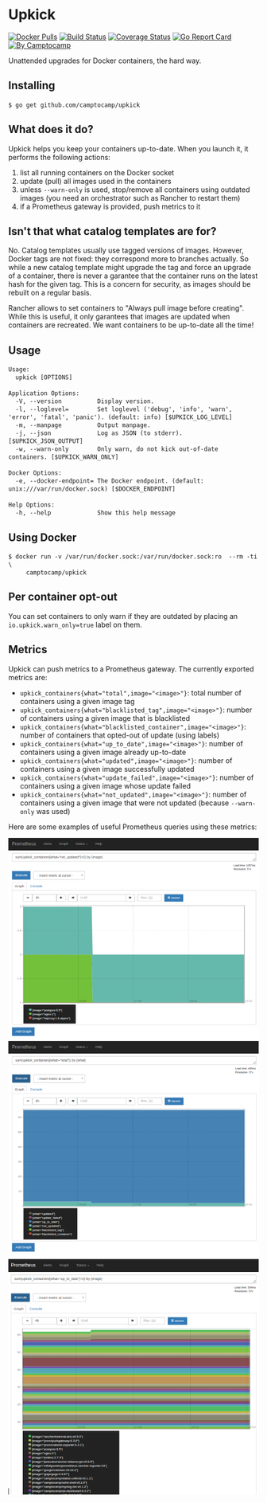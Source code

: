 Upkick
======

[![Docker Pulls](https://img.shields.io/docker/pulls/camptocamp/upkick.svg)](https://hub.docker.com/r/camptocamp/upkick/)
[![Build Status](https://img.shields.io/travis/camptocamp/upkick/master.svg)](https://travis-ci.org/camptocamp/upkick)
[![Coverage Status](https://img.shields.io/coveralls/camptocamp/upkick.svg)](https://coveralls.io/r/camptocamp/upkick?branch=master)
[![Go Report Card](https://goreportcard.com/badge/github.com/camptocamp/upkick)](https://goreportcard.com/report/github.com/camptocamp/upkick)
[![By Camptocamp](https://img.shields.io/badge/by-camptocamp-fb7047.svg)](http://www.camptocamp.com)


Unattended upgrades for Docker containers, the hard way.


## Installing

```shell
$ go get github.com/camptocamp/upkick
```

## What does it do?

Upkick helps you keep your containers up-to-date. When you launch it, it performs the following actions:

1) list all running containers on the Docker socket
2) update (pull) all images used in the containers
3) unless `--warn-only` is used, stop/remove all containers using outdated images (you need an orchestrator such as Rancher to restart them)
4) if a Prometheus gateway is provided, push metrics to it


## Isn't that what catalog templates are for?

No. Catalog templates usually use tagged versions of images. However, Docker tags are not fixed: they correspond more to branches actually. So while a new catalog template might upgrade the tag and force an upgrade of a container, there is never a garantee that the container runs on the latest hash for the given tag. This is a concern for security, as images should be rebuilt on a regular basis.

Rancher allows to set containers to "Always pull image before creating". While this is useful, it only garantees that images are updated when containers are recreated. We want containers to be up-to-date all the time!


## Usage

```shell
Usage:
  upkick [OPTIONS]

Application Options:
  -V, --version          Display version.
  -l, --loglevel=        Set loglevel ('debug', 'info', 'warn', 'error', 'fatal', 'panic'). (default: info) [$UPKICK_LOG_LEVEL]
  -m, --manpage          Output manpage.
  -j, --json             Log as JSON (to stderr). [$UPKICK_JSON_OUTPUT]
  -w, --warn-only        Only warn, do not kick out-of-date containers. [$UPKICK_WARN_ONLY]

Docker Options:
  -e, --docker-endpoint= The Docker endpoint. (default: unix:///var/run/docker.sock) [$DOCKER_ENDPOINT]

Help Options:
  -h, --help             Show this help message
```

## Using Docker

```shell
$ docker run -v /var/run/docker.sock:/var/run/docker.sock:ro  --rm -ti \
     camptocamp/upkick
```

## Per container opt-out

You can set containers to only warn if they are outdated by placing an `io.upkick.warn_only=true` label on them.


## Metrics

Upkick can push metrics to a Prometheus gateway. The currently exported metrics are:

* `upkick_containers{what="total",image="<image>"}`: total number of containers using a given image tag
* `upkick_containers{what="blacklisted_tag",image="<image>"}`: number of containers using a given image that is blacklisted
* `upkick_containers{what="blacklisted_container",image="<image>"}`: number of containers that opted-out of update (using labels)
* `upkick_containers{what="up_to_date",image="<image>"}`: number of containers using a given image already up-to-date
* `upkick_containers{what="updated",image="<image>"}`: number of containers using a given image successfully updated 
* `upkick_containers{what="update_failed",image="<image>"}`: number of containers using a given image whose update failed
* `upkick_containers{what="not_updated",image="<image>"}`: number of containers using a given image that were not updated (because `--warn-only` was used)


Here are some examples of useful Prometheus queries using these metrics:

![Out-of-date containers](images/metrics_not_updated.png)
![All states](images/metrics_what.png)
![Up-to-date containers](images/metrics_up_to_date.png)

